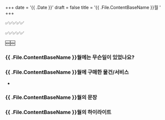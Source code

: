 +++
date = '{{ .Date }}'
draft = false
title = '{{ .File.ContentBaseName }}월 '
+++

<!-- 
$ hugo new --kind monthly content/monthly/#.md
![ALT-TEXT](IMG-LINK)
-->

✅✅✅✅✅

✅✅✅✅✅

🆕🆕

### {{ .File.ContentBaseName }}월에는 무슨일이 있었나요?

### {{ .File.ContentBaseName }}월에 구매한 물건/서비스
- 

### {{ .File.ContentBaseName }}월의 문장

### {{ .File.ContentBaseName }}월의 하이라이트